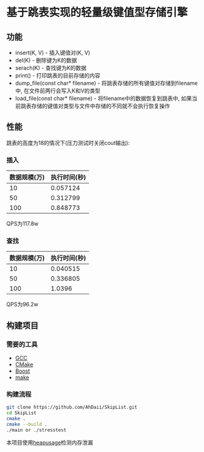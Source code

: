# 基于跳表实现的轻量级键值型存储引擎

## 功能
- insert(K, V) - 插入键值对(K, V)
- del(K) - 删除键为K的数据
- serach(K) - 查找键为K的数据
- print() - 打印跳表的目前存储的内容
- dump_file(const char* filename) - 将跳表存储的所有键值对存储到filename中, 在文件前两行会写入K和V的类型
- load_file(const char* filename) - 将filename中的数据恢复到跳表中, 如果当前跳表存储的键值对类型与文件中存储的不同就不会执行恢复操作

## 性能

跳表的高度为18的情况下(压力测试时关闭cout输出):

### 插入

| 数据规模(万) | 执行时间(秒) |
| ------------ | ------------ |
| 10           | 0.057124     |
| 50           | 0.312799     |
| 100          | 0.848773     |

QPS为117.8w

### 查找

| 数据规模(万) | 执行时间(秒) |
| ------------ | ------------ |
| 10           | 0.040515     |
| 50           | 0.336805     |
| 100          | 1.0396       |

QPS为96.2w

## 构建项目
### 需要的工具
- [GCC](http://gcc.gnu.org/)
- [CMake](cmake.org)
- [Boost](boost.org)
- [make](http://www.gnu.org/software/make/)

### 构建流程
```bash
git clone https://github.com/AhDaii/SkipList.git
cd SkipList
cmake .
cmake --build .
./main or ./stresstest
```

本项目使用[heapusage](https://github.com/d99kris/heapusage)检测内存泄漏
